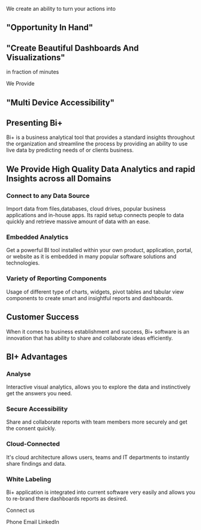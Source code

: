 



We create an ability to turn your actions into
## "Opportunity In Hand"

 
## "Create Beautiful Dashboards And Visualizations"
 in fraction of minutes

 
We Provide 
## "Multi Device Accessibility"

  

## Presenting Bi+
Bi+ is a business analytical tool that provides a standard insights throughout the organization and streamline the process by providing an ability to use live data by predicting needs of or clients business.

## We Provide High Quality Data Analytics and rapid Insights across all Domains

  
  

### Connect to any Data Source

Import data from files,databases, cloud drives, popular business applications and in-house apps. Its rapid setup connects people to data quickly and retrieve massive amount of data with an ease.

### Embedded Analytics

Get a powerful BI tool installed within your own product, application, portal, or website as it is embedded in many popular software solutions and technologies.
 
  ### Variety of Reporting Components

Usage of different type of charts, widgets, pivot tables and tabular view components to create smart and insightful reports and dashboards.

  
  

## Customer Success

When it comes to business establishment and success, Bi+ software is an innovation that has ability to share and collaborate ideas efficiently.



## BI+ Advantages

### Analyse

Interactive visual analytics, allows you to explore the data and instinctively get the answers you need.

### Secure Accessibility

Share and collaborate reports with team members more securely and get the consent quickly.

### Cloud-Connected

It's cloud architecture allows users, teams and IT departments to instantly share findings and data.

### White Labeling

Bi+ application is integrated into current software very easily and allows you to re-brand there dashboards reports as desired.

Connect us

Phone   Email  LinkedIn
<!--stackedit_data:
eyJoaXN0b3J5IjpbLTUwMDM1NDA4N119
-->